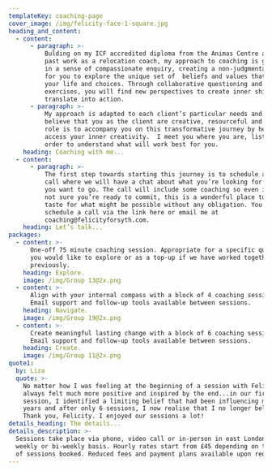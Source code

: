 ```yaml
---
templateKey: coaching-page
cover_image: /img/felicity-face-1-square.jpg
heading_and_content:
  - content:
      - paragraph: >-
          Bulding on my ICF accredited diploma from the Animas Centre and my
          past work as a relocation coach, my approach to coaching is grounded
          in a sense of compassionate enquiry, creating a non-judgmental space
          for you to explore the unique set of  beliefs and values that underpin
          your life and choices. Through collaborative questioning and
          exercises, you will find new perspectives to create inner shifts that
          translate into action.
      - paragraph: >-
          My approach is adapted to each client’s particular needs and goals. I
          believe that you as the client are creative, resourceful and whole. My
          role is to accompany you on this transformative journey by helping you
          access your inner creativity.  I meet you where you are, listening in
          order to understand what will work best for you.
    heading: Coaching with me...
  - content:
      - paragraph: >-
          The first step towards starting this journey is to schedule a free
          call where we will have a chat about what you’re looking for and where
          you want to go. The call will include some coaching so even if you’re
          not sure you’re ready to commit, this is a wonderful place to get a
          taste for what might be possible without any obligation. You can
          schedule a call via the link here or email me at
          coaching@felicityforsyth.com.
    heading: Let’s talk...
packages:
  - content: >-
      One-off 75 minute coaching session. Appropriate for a specific question
      you would like to explore or as a top-up if we have worked together
      previously.
    heading: Explore.
    image: /img/Group 13@2x.png
  - content: >-
      Align with your internal compass with a block of 4 coaching sessions.
      Email support and follow-up tools available between sessions.
    heading: Navigate.
    image: /img/Group 19@2x.png
  - content: >-
      Create meaningful lasting change with a block of 6 coaching sessions.
      Email support and follow-up tools available between sessions.
    heading: Create.
    image: /img/Group 11@2x.png
quote1:
  by: Liza
  quote: >-
    No matter how I was feeling at the beginning of a session with Felicity, I
    always felt much more positive and inspired by the end...in our first
    session, I identified a limiting belief that had been influencing me for
    years and after only 6 sessions, I now realise that I no longer believe it.
    Thank you, Felicity. I enjoyed our sessions a lot!
details_heading: The details...
details_description: >-
  Sessions take place via phone, video call or in-person in east London on a
  weekly or bi-weekly basis. Hourly rates start from £45 depending on the number
  of sessions booked. Reduced fees and payment plans available upon request.
---
```


